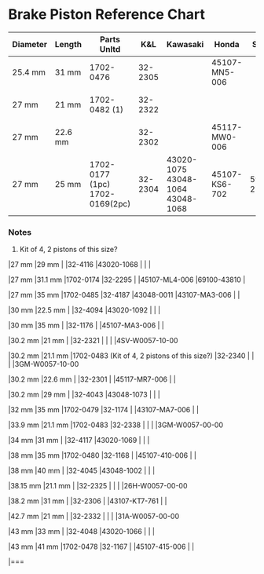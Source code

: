 # Brake Piston Reference Chart

|Diameter |Length |Parts Unltd |K&L |Kawasaki |Honda |Suzuki |Yamaha |
|---|---|---|---|---|---|---|---|
|25.4 mm|31 mm|1702-0476|32-2305||45107-MN5-006|||
|27 mm|21 mm|1702-0482 (1)|32-2322||||4SV-W0057-00-00|
|27 mm|22.6 mm||32-2302||45117-MW0-006|||
|27 mm|25 mm|1702-0177 (1pc)<br/>1702-0169(2pc)|32-2304|43020-1075<br/>43048-1064<br/>43048-1068|45107-KS6-702|59300-27840|4EW-W0057-00-00|


### Notes

1. Kit of 4, 2 pistons of this size?


|27 mm
|29 mm
|
|32-4116
|43020-1068
|
|
|

|27 mm
|31.1 mm
|1702-0174
|32-2295
|
|45107-ML4-006
|69100-43810
|

|27 mm
|35 mm
|1702-0485
|32-4187
|43048-0011
|43107-MA3-006
|
|

|30 mm
|22.5 mm
|
|32-4094
|43020-1092
|
|
|

|30 mm
|35 mm
|
|32-1176
|
|45107-MA3-006
|
|

|30.2 mm
|21 mm
|
|32-2321
|
|
|
|4SV-W0057-10-00

|30.2 mm
|21.1 mm
|1702-0483 (Kit of 4, 2 pistons of this size?)
|32-2340
|
|
|
|3GM-W0057-10-00

|30.2 mm
|22.6 mm
|
|32-2301
|
|45117-MR7-006
|
|

|30.2 mm
|29 mm
|
|32-4043
|43048-1073
|
|
|

|32 mm
|35 mm
|1702-0479
|32-1174
|
|43107-MA7-006
|
|

|33.9 mm
|21.1 mm
|1702-0483
|32-2338
|
|
|
|3GM-W0057-00-00

|34 mm
|31 mm
|
|32-4117
|43020-1069
|
|
|

|38 mm
|35 mm
|1702-0480
|32-1168
|
|45107-410-006
|
|

|38 mm
|40 mm
|
|32-4045
|43048-1002
|
|
|

|38.15 mm
|21.1 mm
|
|32-2325
|
|
|
|26H-W0057-00-00

|38.2 mm
|31 mm
|
|32-2306
|
|43107-KT7-761
|
|

|42.7 mm
|21 mm
|
|32-2332
|
|
|
|31A-W0057-00-00

|43 mm
|33 mm
|
|32-4048
|43020-1066
|
|
|

|43 mm
|41 mm
|1702-0478
|32-1167
|
|45107-415-006
|
|

|===
